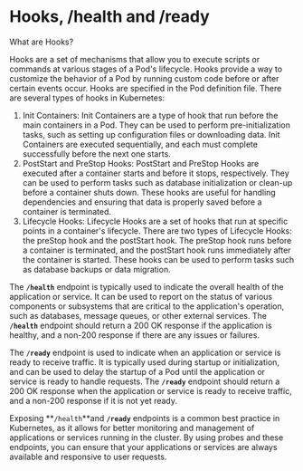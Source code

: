 # Hooks, /health and /ready

What are Hooks?

Hooks are a set of mechanisms that allow you to execute scripts or commands at various stages of a Pod's lifecycle. Hooks provide a way to customize the behavior of a Pod by running custom code before or after certain events occur. Hooks are specified in the Pod definition file. There are several types of hooks in Kubernetes:

1. Init Containers: Init Containers are a type of hook that run before the main containers in a Pod. They can be used to perform pre-initialization tasks, such as setting up configuration files or downloading data. Init Containers are executed sequentially, and each must complete successfully before the next one starts.
2. PostStart and PreStop Hooks: PostStart and PreStop Hooks are executed after a container starts and before it stops, respectively. They can be used to perform tasks such as database initialization or clean-up before a container shuts down. These hooks are useful for handling dependencies and ensuring that data is properly saved before a container is terminated.
3. Lifecycle Hooks: Lifecycle Hooks are a set of hooks that run at specific points in a container's lifecycle. There are two types of Lifecycle Hooks: the preStop hook and the postStart hook. The preStop hook runs before a container is terminated, and the postStart hook runs immediately after the container is started. These hooks can be used to perform tasks such as database backups or data migration.

The **`/health`** endpoint is typically used to indicate the overall health of the application or service. It can be used to report on the status of various components or subsystems that are critical to the application's operation, such as databases, message queues, or other external services. The **`/health`** endpoint should return a 200 OK response if the application is healthy, and a non-200 response if there are any issues or failures.

The **`/ready`** endpoint is used to indicate when an application or service is ready to receive traffic. It is typically used during startup or initialization, and can be used to delay the startup of a Pod until the application or service is ready to handle requests. The **`/ready`** endpoint should return a 200 OK response when the application or service is ready to receive traffic, and a non-200 response if it is not yet ready.

Exposing **`/health`**and **`/ready`** endpoints is a common best practice in Kubernetes, as it allows for better monitoring and management of applications or services running in the cluster. By using probes and these endpoints, you can ensure that your applications or services are always available and responsive to user requests.